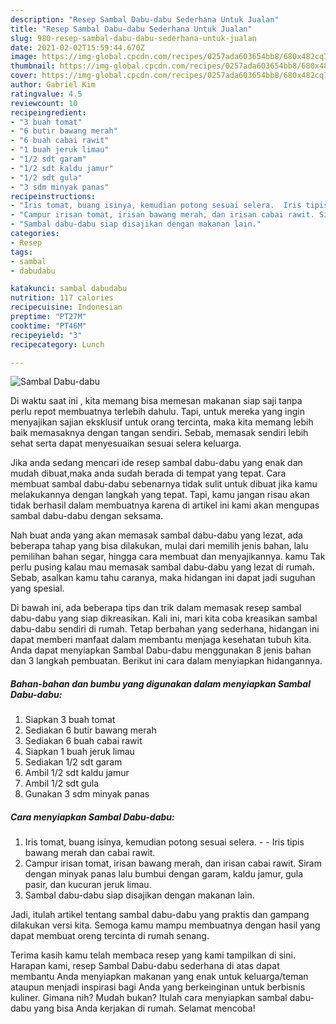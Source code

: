 ```yaml
---
description: "Resep Sambal Dabu-dabu Sederhana Untuk Jualan"
title: "Resep Sambal Dabu-dabu Sederhana Untuk Jualan"
slug: 980-resep-sambal-dabu-dabu-sederhana-untuk-jualan
date: 2021-02-02T15:59:44.670Z
image: https://img-global.cpcdn.com/recipes/0257ada603654bb8/680x482cq70/sambal-dabu-dabu-foto-resep-utama.jpg
thumbnail: https://img-global.cpcdn.com/recipes/0257ada603654bb8/680x482cq70/sambal-dabu-dabu-foto-resep-utama.jpg
cover: https://img-global.cpcdn.com/recipes/0257ada603654bb8/680x482cq70/sambal-dabu-dabu-foto-resep-utama.jpg
author: Gabriel Kim
ratingvalue: 4.5
reviewcount: 10
recipeingredient:
- "3 buah tomat"
- "6 butir bawang merah"
- "6 buah cabai rawit"
- "1 buah jeruk limau"
- "1/2 sdt garam"
- "1/2 sdt kaldu jamur"
- "1/2 sdt gula"
- "3 sdm minyak panas"
recipeinstructions:
- "Iris tomat, buang isinya, kemudian potong sesuai selera.  Iris tipis bawang merah dan cabai rawit."
- "Campur irisan tomat, irisan bawang merah, dan irisan cabai rawit. Siram dengan minyak panas lalu bumbui dengan garam, kaldu jamur, gula pasir, dan kucuran jeruk limau."
- "Sambal dabu-dabu siap disajikan dengan makanan lain."
categories:
- Resep
tags:
- sambal
- dabudabu

katakunci: sambal dabudabu 
nutrition: 117 calories
recipecuisine: Indonesian
preptime: "PT27M"
cooktime: "PT46M"
recipeyield: "3"
recipecategory: Lunch

---
```



![Sambal Dabu-dabu](https://img-global.cpcdn.com/recipes/0257ada603654bb8/680x482cq70/sambal-dabu-dabu-foto-resep-utama.jpg)

Di waktu  saat ini , kita memang bisa memesan makanan siap saji tanpa perlu repot membuatnya terlebih dahulu. Tapi, untuk mereka yang ingin menyajikan sajian eksklusif untuk orang tercinta, maka kita memang lebih baik memasaknya dengan tangan sendiri. Sebab, memasak sendiri lebih sehat serta dapat menyesuaikan sesuai selera keluarga.

Jika anda sedang mencari ide resep sambal dabu-dabu yang enak dan mudah dibuat,maka anda sudah berada di tempat yang tepat. Cara membuat sambal dabu-dabu  sebenarnya tidak sulit untuk dibuat jika kamu melakukannya dengan langkah yang tepat. Tapi, kamu jangan risau akan tidak berhasil dalam membuatnya 
karena di artikel ini kami akan mengupas sambal dabu-dabu dengan seksama.  



Nah buat anda yang akan memasak sambal dabu-dabu yang lezat, ada beberapa tahap yang bisa dilakukan, mulai dari memilih jenis bahan, lalu pemilihan bahan segar, hingga cara membuat dan menyajikannya. kamu Tak perlu pusing kalau mau memasak sambal dabu-dabu yang lezat di rumah. Sebab, asalkan kamu  tahu caranya, maka hidangan ini dapat jadi suguhan yang spesial.

Di bawah ini, ada beberapa tips dan trik dalam memasak resep sambal dabu-dabu yang siap dikreasikan. Kali ini, mari kita coba kreasikan sambal dabu-dabu sendiri di rumah. Tetap berbahan yang sederhana, hidangan ini dapat memberi manfaat dalam membantu menjaga kesehatan tubuh kita. Anda dapat menyiapkan Sambal Dabu-dabu menggunakan 8 jenis bahan dan 3 langkah pembuatan. Berikut ini cara dalam menyiapkan hidangannya.

<!--inarticleads1-->

##### Bahan-bahan dan bumbu yang digunakan dalam menyiapkan Sambal Dabu-dabu:

1. Siapkan 3 buah tomat
1. Sediakan 6 butir bawang merah
1. Sediakan 6 buah cabai rawit
1. Siapkan 1 buah jeruk limau
1. Sediakan 1/2 sdt garam
1. Ambil 1/2 sdt kaldu jamur
1. Ambil 1/2 sdt gula
1. Gunakan 3 sdm minyak panas




<!--inarticleads2-->

##### Cara menyiapkan Sambal Dabu-dabu:

1. Iris tomat, buang isinya, kemudian potong sesuai selera. -  - Iris tipis bawang merah dan cabai rawit.
1. Campur irisan tomat, irisan bawang merah, dan irisan cabai rawit. Siram dengan minyak panas lalu bumbui dengan garam, kaldu jamur, gula pasir, dan kucuran jeruk limau.
1. Sambal dabu-dabu siap disajikan dengan makanan lain.




Jadi, itulah artikel tentang  sambal dabu-dabu  yang praktis dan gampang dilakukan versi kita. Semoga kamu mampu membuatnya dengan hasil yang dapat membuat oreng tercinta di rumah senang. 

Terima kasih kamu telah membaca resep yang kami tampilkan di sini. Harapan kami, resep  Sambal Dabu-dabu sederhana di atas dapat membantu Anda menyiapkan makanan yang enak untuk keluarga/teman ataupun menjadi inspirasi bagi Anda yang berkeinginan untuk berbisnis kuliner. Gimana nih? Mudah bukan? Itulah cara menyiapkan sambal dabu-dabu yang bisa Anda kerjakan di rumah. Selamat mencoba!


